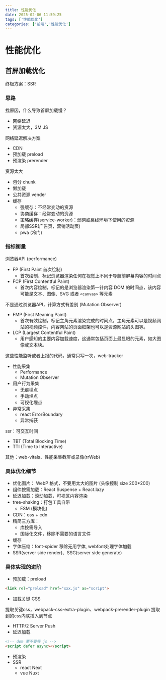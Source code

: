```yaml
---
title: 性能优化
date: 2025-02-06 11:59:25
tags: ['性能优化']
categories: ['前端','性能优化']
---
```


# 性能优化

## 首屏加载优化

终极方案：SSR

### 思路

找原因，什么导致首屏加载慢？

- 网络延迟
- 资源太大，3M JS

网络延迟解决方案

- CDN
- 预加载 preload
- 预渲染 prerender

资源太大

- 包分 chunk
- 懒加载
- 公共资源 vender
- 缓存
  - 强缓存：不经常变动的资源
  - 协商缓存：经常变动的资源
  - 策略缓存(service-worker)：弱网或离线环境下使用的资源
  - 局部SSR(广告页，营销活动页)
  - pwa (冷门)

### 指标衡量

浏览器API (performance)

- FP (First Paint 首次绘制)
  - 首次绘制，标记浏览器渲染任何在视觉上不同于导航前屏幕内容的时间点
- FCP (First Contentful Paint)
  - 首次内容绘制，标记的是浏览器渲染第一针内容 DOM 的时间点，该内容可能是文本、图像、SVG 或者 `<canvas>` 等元素

不是通过浏览器API，计算方式有差别 (Mutation Observer)

- FMP (First Meaning Paint)
  - 首次有效绘制，标记主角元素渲染完成的时间点，主角元素可以是视频网站的视频控件，内容网站的页面框架也可以是资源网站的头图等。 
- LCP (Largest Contentful Paint)
  - 用户感知的主要内容加载速度，这通常包括页面上最显眼的元素，如大图像或文本块。

这些性能监听或者上报的代码，通常只写一次，web-tracker
- 性能采集
  - Performance
  - Mutation Observer
- 用户行为采集
  - 无痕埋点
  - 手动埋点
  - 可视化埋点
- 异常采集
  - react  ErrorBoundary
  - 异常捕获

ssr：可交互时间

 - TBT (Total Blocking Time)
 - TTI (Time to Interactive)

其他：web-vitals、性能采集截屏或录像(rrWeb)

### 具体优化细节

- 优化图片： WebP 格式，不要用太大的图片 (头像控制 size 200*200)
- 组件按需加载：React Suspense + React.lazy
- 延迟加载：滚动加载，可视区内容渲染
- tree-shaking：打包工具自带
  - ESM (模块化) 
- CDN：oss + cdn
- 精简三方库：
  - 库按需导入
  - 国际化文件，移除不需要的语言文件
- 缓存
- 字体压缩：font-spider 移除无用字体, webfont处理字体加载
- SSR(server side render)、SSG(server side generate)

### 具体实现的进阶

- 预加载：preload

```html
<link rel="preload" href="xxx.js" as="script">
```

- 加载关键 CSS

提取关键css，webpack-css-extra-plugin、webpack-prerender-plugin
提取到的css内联插入到节点

- HTTP/2 Server Push
- 延迟加载

```html
<!-- dom 要不要等 js -->
<script defer async></script>
```

- 预渲染
- SSR
  - react Next
  - vue Nuxt